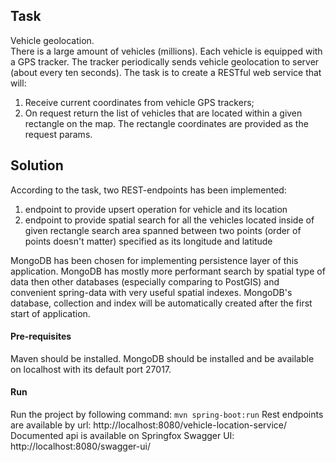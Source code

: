 ## Task

Vehicle geolocation. <br>
There is a large amount of vehicles (millions). Each vehicle is equipped with a GPS tracker. 
The tracker periodically sends vehicle geolocation to server (about every ten seconds). 
The task is to create a RESTful web service that will: 
<ol>
    <li> Receive current coordinates from vehicle GPS trackers; </li> 
    <li> On request return the list of vehicles that are located within a given rectangle on the map. 
        The rectangle coordinates are provided as the request params. </li>
</ol>

## Solution

According to the task, two REST-endpoints has been implemented:
<ol>
    <li> endpoint to provide upsert operation for vehicle and its location </li>
    <li> 
        endpoint to provide spatial search for all the vehicles located inside of given rectangle search area
        spanned between two points (order of points doesn't matter) specified as its longitude and latitude
    </li>
</ol>

MongoDB has been chosen for implementing persistence layer of this application. MongoDB has mostly more performant 
search by spatial type of data then other databases (especially comparing to PostGIS) and convenient spring-data
with very useful spatial indexes. MongoDB's database, collection and index will be automatically created after the 
first start of application.

#### Pre-requisites
Maven should be installed.
MongoDB should be installed and be available on localhost with its default port 27017.

#### Run
Run the project by following command: `mvn spring-boot:run`
Rest endpoints are available by url: http://localhost:8080/vehicle-location-service/
Documented api is available on Springfox Swagger UI: http://localhost:8080/swagger-ui/
